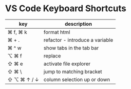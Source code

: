 # VS Code Keyboard Shortcuts


key | description
-- | --
⌘ f, ⌘ k | format html
⌘ + . | refactor - introduce a variable
⌘ ^ w | show tabs in the tab bar
⌥ ⌘ f | replace
⇧ ⌘ e | activate file explorer
⇧ ⌘ \ | jump to matching bracket
⇧ ⌥ ⌘ ↑ / ↓ | column selection up or down
